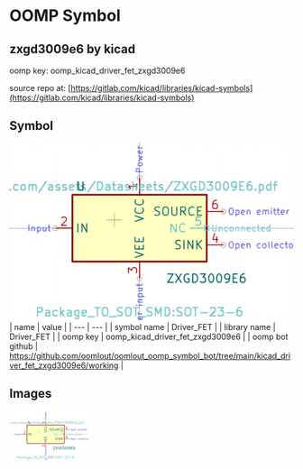 # OOMP Symbol  
## zxgd3009e6  by kicad  
  
oomp key: oomp_kicad_driver_fet_zxgd3009e6  
  
source repo at: [https://gitlab.com/kicad/libraries/kicad-symbols](https://gitlab.com/kicad/libraries/kicad-symbols)  
## Symbol  
  
[![working.png](working_600.png)](working.png)  
| name | value | 
| --- | --- | 
| symbol name | Driver_FET | 
| library name | Driver_FET | 
| oomp key | oomp_kicad_driver_fet_zxgd3009e6 | 
| oomp bot github | https://github.com/oomlout/oomlout_oomp_symbol_bot/tree/main/kicad_driver_fet_zxgd3009e6/working | 
## Images  
  
[![working.png](working_140.png)](working.png)  
